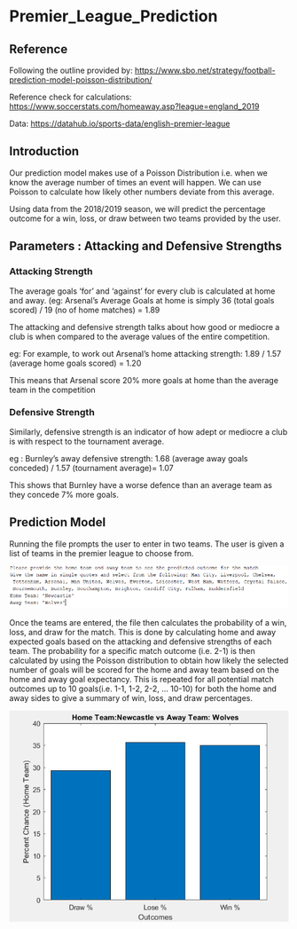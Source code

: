 # Premier_League_Prediction

## Reference
Following the outline provided by:
https://www.sbo.net/strategy/football-prediction-model-poisson-distribution/

Reference check for calculations:
https://www.soccerstats.com/homeaway.asp?league=england_2019

Data:
https://datahub.io/sports-data/english-premier-league

## Introduction
Our prediction model makes use of a Poisson Distribution i.e. when we know the average number of times an event will happen. We can use Poisson to calculate how likely other numbers deviate from this average.

Using data from the 2018/2019 season, we will predict the percentage outcome for a win, loss, or draw between two teams provided by the user.

## Parameters : Attacking and Defensive Strengths

### Attacking Strength
The average goals ‘for’ and ‘against’ for every club is calculated at home and away. (eg: Arsenal’s Average Goals at home is simply 
36 (total goals scored) / 19 (no of home matches) = 1.89 

The attacking and defensive strength talks about how good or mediocre a club is when compared to the average values of the entire competition. 

eg: For example, to work out Arsenal’s home attacking strength: 
1.89 / 1.57 (average home goals scored) = 1.20 

This means that Arsenal score 20% more goals at home than the average team in the competition

### Defensive Strength
Similarly, defensive strength is an indicator of how adept or mediocre a club is with respect to the tournament average. 

eg : Burnley’s away defensive strength:
1.68 (average away goals conceded) / 1.57 (tournament average)= 1.07
 
This shows that Burnley have a worse defence than an average team as they concede 7% more goals.

## Prediction Model
Running the file prompts the user to enter in two teams. The user is given a list of teams in the premier league to choose from.


![image](https://github.com/jackseagrist/Premier_League_Prediction/blob/master/images/pl_pred_2.PNG)

Once the teams are entered, the file then calculates the probability of a win, loss, and draw for the match. This is done by calculating home and away expected goals based on the attacking and defensive strengths of each team. The probability for a specific match outcome (i.e. 2-1) is then calculated by using the Poisson distribution to obtain how likely the selected number of goals will be scored for the home and away team based on the home and away goal expectancy. This is repeated for all potential match outcomes up to 10 goals(i.e. 1-1, 1-2, 2-2, ... 10-10) for both the home and away sides to give a summary of win, loss, and draw percentages.

![image](https://github.com/jackseagrist/Premier_League_Prediction/blob/master/images/pl_pred_3.PNG)
